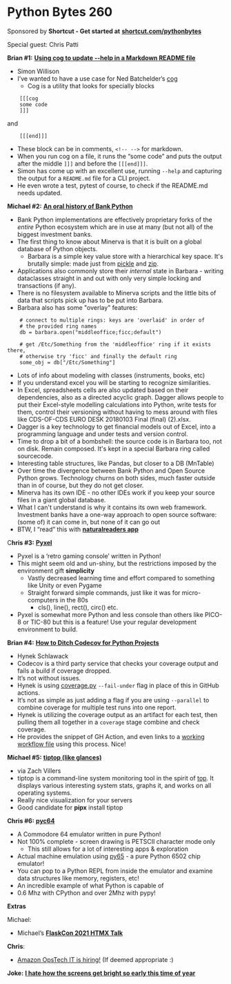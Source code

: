 # Python Bytes 260

Sponsored by **Shortcut - Get started at** [**shortcut.com/pythonbytes**](http://shortcut.com/pythonbytes)

Special guest: Chris Patti

**Brian #1:** [**Using cog to update --help in a Markdown README file**](https://til.simonwillison.net/python/cog-to-update-help-in-readme)

- Simon Willison
- I’ve wanted to have a use case for Ned Batchelder’s [cog](https://nedbatchelder.com/code/cog)
    - Cog is a utility that looks for specially blocks
```
    [[[cog
    some code
    ]]]
```
and 

```
    [[[end]]]
```

- These block can be in comments, `<!-- -->` for markdown.
- When you run cog on a file, it runs the “some code” and puts the output after the middle `]]]` and before the `[[[end]]]`.
- Simon has come up with an excellent use, running `--help` and capturing the output for a `README.md` file for a CLI project.
- He even wrote a test, pytest of course, to check if the README.md needs updated.

**Michael #2:** [**An oral history of Bank Python**](https://calpaterson.com/bank-python.html)

- Bank Python implementations are effectively proprietary forks of the *entire* Python ecosystem which are in use at many (but not all) of the biggest investment banks.
- The first thing to know about Minerva is that it is built on a global database of Python objects.
    - Barbara is a simple key value store with a hierarchical key space. It's brutally simple: made just from [pickle](https://docs.python.org/3/library/pickle.html) and [zip](https://docs.python.org/3/library/zlib.html).
- Applications also commonly store their *internal* state in Barbara - writing dataclasses straight in and out with only very simple locking and transactions (if any). 
- There is no filesystem available to Minerva scripts and the little bits of data that scripts pick up has to be put into Barbara.
- Barbara also has some "overlay" features:

```
    # connect to multiple rings: keys are 'overlaid' in order of
    # the provided ring names
    db = barbara.open("middleoffice;ficc;default")
    
    # get /Etc/Something from the 'middleoffice' ring if it exists there,
    # otherwise try 'ficc' and finally the default ring
    some_obj = db["/Etc/Something"]
```

- Lots of info about modeling with classes (instruments, books, etc)
- If you understand excel you will be starting to recognize similarities. 
- In Excel, spreadsheets cells are also updated based on their dependencies, also as a directed acyclic graph. Dagger allows people to put their Excel-style modelling calculations into Python, write tests for them, control their versioning without having to mess around with files like CDS-OF-CDS EURO DESK 20180103 Final (final) (2).xlsx. 
- Dagger is a key technology to get financial models out of Excel, into a programming language and under tests and version control.
- Time to drop a bit of a bombshell: the source code is in Barbara too, not on disk. Remain composed. It's kept in a special Barbara ring called sourcecode.
- Interesting table structures, like Pandas, but closer to a DB (MnTable)
- Over time the divergence between Bank Python and Open Source Python grows. Technology churns on both sides, much faster outside than in of course, but they do not get closer.
- Minerva has its own IDE - no other IDEs work if you keep your source files in a giant global database. 
- What I can't understand is why it contains its own web framework. Investment banks have a one-way approach to open source software: (some of) it can come in, but none of it can go out
- BTW, I “read” this with [**naturalreaders app**](https://www.naturalreaders.com/)

C**hris #3:** [**Pyxel**](https://github.com/kitao/pyxel)

- Pyxel is a ‘retro gaming console’ written in Python!
- This might seem old and un-shiny, but the restrictions imposed by the environment gift **simplicity**
    - Vastly decreased learning time and effort compared to something like Unity or even Pygame
    - Straight forward simple commands, just like it was for micro-computers in the 80s
        - cls(), line(), rect(), circ() etc.
- Pyxel is somewhat more Python and less console than others like PICO-8 or TIC-80 but this is a feature! Use your regular development environment to build.


**Brian #4:** [**How to Ditch Codecov for Python Projects**](https://hynek.me/til/ditch-codecov-python)

- Hynek Schlawack
- Codecov is a third party service that checks your coverage output and fails a build if coverage dropped. 
- It’s not without issues.
- Hynek is using [coverage.py](https://coverage.readthedocs.io/) `--fail-under` flag in place of this in GitHub actions.
- It’s not as simple as just adding a flag if you are using `--parallel` to combine coverage for multiple test runs into one report.
- Hynek is utilizing the coverage output as an artifact for each test, then pulling them all together in a `coverage` stage combine and check coverage.
- He provides the snippet of GH Action, and even links to a [working workflow file](https://github.com/hynek/structlog/blob/main/.github/workflows/main.yml) using this process. Nice!

**Michael #5:** [**tiptop (like glances)**](https://github.com/nschloe/tiptop)

-  via Zach Villers
- tiptop is a command-line system monitoring tool in the spirit of [top](https://en.wikipedia.org/wiki/Top_(software)). It displays various interesting system stats, graphs it, and works on all operating systems.
- Really nice visualization for your servers
- Good candidate for **pipx** install tiptop

**Chris #6:** [**pyc64**](https://github.com/irmen/pyc64)

- A Commodore 64 emulator written in pure Python!
- Not 100% complete - screen drawing is PETSCII character mode only
    - This still allows for a lot of interesting apps & exploration
- Actual machine emulation using [py65](https://github.com/mnaberez/py65) - a pure Python 6502 chip emulator!
- You can pop to a Python REPL from inside the emulator and examine data structures like memory, registers, etc!
- An incredible example of what Python is capable of
- 0.6 Mhz with CPython and over 2Mhz with pypy!



**Extras**


Michael:

- Michael’s [**FlaskCon 2021 HTMX Talk**](https://twitter.com/FlaskCon/status/1461245426082799618)

**Chris**: 

- [Amazon OpsTech IT is hiring!](https://amazon.jobs/en/internal/search?offset=0&result_limit=10&sort=relevant&distanceType=Mi&radius=1024km&hiring_manager[]=Sean%20Stewart%20(zjamste)&latitude=&longitude=&loc_group_id=&loc_query=&base_query=&city=&country=&region=&county=&query_options=&) (If deemed appropriate :)
[](https://amazon.jobs/en/internal/search?offset=0&result_limit=10&sort=relevant&distanceType=Mi&radius=1024km&hiring_manager[]=Sean%20Stewart%20(zjamste)&latitude=&longitude=&loc_group_id=&loc_query=&base_query=&city=&country=&region=&county=&query_options=&)

**Joke:**  [**I hate how the screens get bright so early this time of year**](https://www.newyorker.com/cartoons/daily-cartoon/wednesday-november-17th-daylight-saving-screens)

